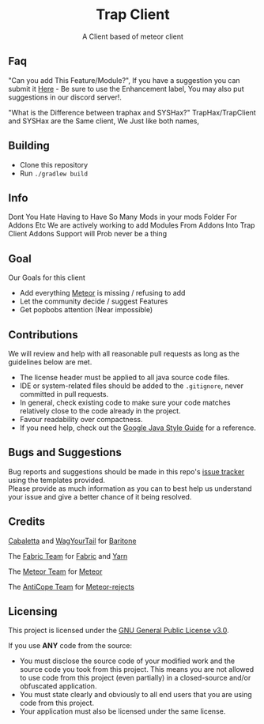 
<p align="center">

</p>

<h1 align="center">Trap Client</h1>
<p align="center">A Client based of meteor client</p>

<div align="center">
    
</div>






## Faq
"Can you add This Feature/Module?", If you have a suggestion you can submit it [Here](https://github.com/trap-client/trap-client/issues) -
Be sure to use the Enhancement label, You may also put suggestions in our discord server!.

"What is the Difference between traphax and SYSHax?" TrapHax/TrapClient and SYSHax are the Same client, We Just like both names,



## Building
- Clone this repository
- Run `./gradlew build`



## Info
Dont You Hate Having to Have So Many Mods in your mods Folder For Addons Etc
We are actively working to add Modules From Addons Into Trap Client
Addons Support will Prob never be a thing

## Goal
Our Goals for this client
- Add everything [Meteor](https://github.com/MeteorDevelopment/meteor-client) is missing / refusing to add
- Let the community decide / suggest Features
- Get popbobs attention (Near impossible)

## Contributions
We will review and help with all reasonable pull requests as long as the guidelines below are met.

- The license header must be applied to all java source code files.
- IDE or system-related files should be added to the `.gitignore`, never committed in pull requests.
- In general, check existing code to make sure your code matches relatively close to the code already in the project.
- Favour readability over compactness.
- If you need help, check out the [Google Java Style Guide](https://google.github.io/styleguide/javaguide.html) for a reference.

## Bugs and Suggestions
Bug reports and suggestions should be made in this repo's [issue tracker](https://github.com/trap-client/trap-client/issues) using the templates provided.  
Please provide as much information as you can to best help us understand your issue and give a better chance of it being resolved.



## Credits
[Cabaletta](https://github.com/cabaletta) and [WagYourTail](https://github.com/wagyourtail) for [Baritone](https://github.com/cabaletta/baritone)

The [Fabric Team](https://github.com/FabricMC) for [Fabric](https://github.com/FabricMC/fabric-loader) and [Yarn](https://github.com/FabricMC/yarn)

The [Meteor Team](https://github.com/meteordevelopment) for [Meteor](https://github.com/MeteorDevelopment/meteor-client)

The [AntiCope Team](https://github.com/AntiCope) for [Meteor-rejects](https://github.com/AntiCope/meteor-rejects)


## Licensing
This project is licensed under the [GNU General Public License v3.0](https://www.gnu.org/licenses/gpl-3.0.en.html). 

If you use **ANY** code from the source:
- You must disclose the source code of your modified work and the source code you took from this project. This means you are not allowed to use code from this project (even partially) in a closed-source and/or obfuscated application.
- You must state clearly and obviously to all end users that you are using code from this project.
- Your application must also be licensed under the same license.
